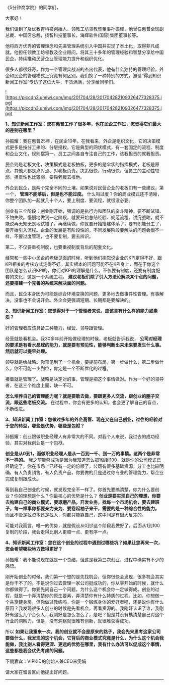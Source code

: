 《5分钟商学院》的同学们，

大家好！

我们请到了及优教育科技创始人、领教工坊领教暨董事孙振耀，他曾任惠普全球副总裁、中国区总裁，扬智科技董事长，海辉软件(国际)集团董事长等。

他将西方优秀的管理理念和先进管理系统引入中国并实现了本土化，取得非凡成就。他担任领教工坊领教及企业顾问，将其三十多年的管理经验和智慧分享给中国民企，持续推动民营企业管理能力提升和组织优化。

很多人都很好奇，作为一个管理实战派的杰出代表，他有什么独特的管理经验，外企和民企的管理模式上究竟有何区别。我们换了一种特别的方式，邀请“得到知识新闻工作室”专访了这位大牛，干货满满，分享给同学们。

![https://piccdn3.umiwi.com/img/201704/28/201704282109326477328375.jpg](https://piccdn3.umiwi.com/img/201704/28/201704282109326477328375.jpg)

 **1、知识新闻工作室：您在惠普工作了很多年，也在民企工作过，您觉得它们最大的差别在哪里？**

孙振耀：我在惠普25年，在民企10年。在我看来，外企是组织文化，它的决策模式更多是按分工来的、分层授权。它是典型的网状模式，有一套固定的流程、制度和企业文化，规则摆第一。员工之间各自专注自己的工作，该我担责的就我担责。

民企则是老板文化，决策模式是老板拍板，更多的是伞状的指挥模式，老板是原点，其他人都是点对点、对老板负责。决策很快，行动很快，但员工的主动性较弱，担责性也比较弱，要靠老板去推他。

外企到民企，是两个完全不同的土壤。如果说对民营企业的老板们有一些建议，第一个， **管理不能落后，但是也不能过度。** 什么叫过度？你的商业模式还不清晰，你整个团队加一起就几十个人，要上制度、要流程，就很没必要。

创业有三个阶段：创业刚开始，强调的是执行力和团队的奋斗精神，要不断试错、不怕失败。慢慢地做到一定阶段，就要开始总结经验、规范流程、讲究战略，就不能说再无知无畏地试错了。再继续做，你就要开始搭建体系了，要有职能分工了，要开始引入流程。企业的发展是有阶段性的，不同发展阶段要解决的问题会很不一样，不要过度管理，也不要复制，要去辨识。

第二，不仅要重视制度，也要重视制度背后的配套文化。

经常和一些中小民企的老板见面的时候，听到他们抱怨说企业的KPI定得不好、跟KPI相关的考核方式定得不好。其实根本的问题可能不在KPI身上，而在于你这个团队是怎么认识KPI的，你们对KPI的理解是什么。不仅要有制度，还要有制度配套的文化，这是一个系统工程。 **建议老板们除了引入方法论解决某个点的问题，还要搭建一个完善的系统来解决面的问题。**

而且，民企本身因为可能是综合环境变换的问题，更多地去做事件性管理。有事解决，没事也不会说开会。外企会更强调短期、长期都是要解决的。

 **2、知识新闻工作室：您觉得对于一个管理者来说，应该具有什么样的能力或素质？**

好的管理者应该具备三种能力，经营、领导跟管理。   

经营就是看机会。我30多年前开始做经理的时候，老板就告诉我说， **公司对经理的要求是有看水晶球的能力，就是要有预见性，能够判断出来未来要发生什么事。然后就可以提早处理。**

领导就是给战略。你预见到了一个机会，要提前布局，第一步做什么，第二步做什么。你不可能一步到位，肯定是一个不断优化的过程。

接着就是管理了。战略是决定对的事，管理是把这个事情做对。作为一个好的领导者，在这三个维度上面，缺一不可。

 **怎么培养自己的管理能力呢？就是要敢去做，要跟更多人交流，跟创业的圈子交流，跟这些老板交流。** 在过程中，你会有更多的认知，也会更了解自己的盲点，不断改进。

 **3、知识新闻工作室：您做过多年的外企高管、现在又在自己创业，过往的经验对于您的转型，哪些是优势，哪些是包袱？**

孙振耀：创业跟做职业经理人有非常大的不同。对我个人来说，我过去的成功经验，其实对我创业是一个包袱。

 **创业是从0到1，而做职业经理人是从一百到一千、到一万的事情。这两个是非常不一样的。** 我之前能够成功是因为我知道怎么把1做到100，就是你的公司模式已经确定了，你在市场上已经有一定的份额了，公司有很多基础资源，分工也比较明确，有人负责销售、有人负责产品，你要做的只是通过你专业的管理能力，帮企业完成复制跟成长。

等到我自己创业的时候，就发现完全不一样了。你首先要搞清楚，你为什么要创业？你的理想是什么？你最核心的优势是什么？ **创业是要实现自己的理想，你要去构建自己的商业模式，要琢磨产品，开发业务，找每一个市场机会，要去建班子，每一样事你都要亲力亲为、要卷起袖子来干，需要的是一种综合性的能力。** 而且不管是找资本还是找人，你都只能靠自己，这中间是有很大反差的。

可能对我而言，唯一的优势，就是假设从0到1这个阶段我做好了，后面从1到100复制的阶段，我会走得比别人更顺一点、更有序一点。

 **4、知识新闻工作室：您在这个创业的过程中遇到过哪些坑？如果让您再来一次，您会希望哪些地方做得更好？**

孙振耀：我不能说现在就是一个总结，但这是我第三次创业，过程中确实有不少的感悟。

刚开始创业的时候，我们第一个想的是先找机会，但你很快会发现，很多机会其实是你干不了的。不是说你过去管理一家公司挺成功的，你从零开始的时候，就什么你都做得了。你要先问自己一个问题，为什么这个机会你一定做得成。创业的过程，就是一个弄清楚你的原生要素，弄清楚你有什么特质的过程。比如，你想做一个共享健身房，但你做过教练吗，你是一个锻炼身体的爱好者吗，还是说你有什么原因？我发现很多人创业的时候是先看机会，再看资源的。我刚好认识了谁，我刚好有这么几个合伙人，我刚好是怎么怎么了，是吧？但是并没有搞清楚自己对这个行业的洞察力。但是，没有洞察就很难有创新，就很难获得成功。

所以 **如果让我重来一次，我的创业就不会是原来的路子，我会先来思考这家公司要做什么，我发现的这个机会，它背后的商业模式究竟是什么，为什么这个机会我能做，我比别人看得更深、更远的优势在哪里，我有什么办法可以促成这个事情，这些都是我会优先考虑的问题。**

下期嘉宾：VIPKID的创始人兼CEO米雯娟

请大家在留言区向他提出好问题。

---

